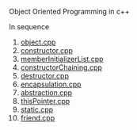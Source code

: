 Object Oriented Programming in c++

In sequence
1. [object.cpp](object.cpp)
2. [constructor.cpp](constructor.cpp)
3. [memberInitializerList.cpp](memberInitializerList.cpp)
4. [constructorChaining.cpp](constructorChaining.cpp)
5. [destructor.cpp](destructor.cpp)
6. [encapsulation.cpp](encapsulation.cpp)
6. [abstraction.cpp](abstraction.cpp)
7. [thisPointer.cpp](thisPointer.cpp)
8. [static.cpp](static.cpp)
9. [friend.cpp](friend.cpp)